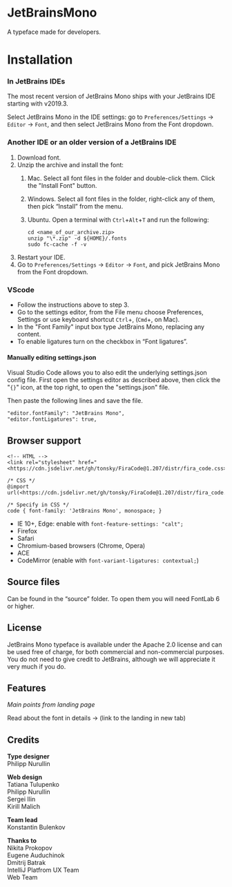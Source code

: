 # JetBrainsMono
A typeface made for developers.

# **Installation**

### **In JetBrains IDEs**

The most recent version of JetBrains Mono ships with your JetBrains IDE starting with v2019.3.

Select JetBrains Mono in the IDE settings: go to `Preferences/Settings` → `Editor` → `Font`, and then select JetBrains Mono from the Font dropdown.

### Another IDE or an older version of a JetBrains IDE

1. Download font.
2. Unzip the archive and install the font:
   1. Mac. Select all font files in the folder and double-click them. Click the "Install Font" button.
   2. Windows. Select all font files in the folder, right-click any of them, then pick “Install” from the menu.
   3. Ubuntu. Open a terminal with `Ctrl`+`Alt`+`T` and run the following:
   
      ```
      cd <name_of_our_archive.zip>
      unzip "\*.zip" -d ${HOME}/.fonts
      sudo fc-cache -f -v
      ```
3. Restart your IDE.
4. Go to `Preferences/Settings` → `Editor` → `Font`, and pick JetBrains Mono from the Font dropdown.

### **VScode**

* Follow the instructions above to step 3.
* Go to the settings editor, from the File menu choose Preferences, Settings or use keyboard shortcut `Ctrl`+, (`Cmd`+, on Mac).
* In the "Font Family" input box type JetBrains Mono, replacing any content.
* To enable ligatures turn on the checkbox in “Font ligatures”.

#### **Manually editing settings.json**

Visual Studio Code allows you to also edit the underlying settings.json config file. First open the settings editor as described above, then click the "`{}`" icon, at the top right, to open the "settings.json" file.

Then paste the following lines and save the file.

```
"editor.fontFamily": "JetBrains Mono",
"editor.fontLigatures": true,
```

## Browser support

```
<!-- HTML -->
<link rel="stylesheet" href="<https://cdn.jsdelivr.net/gh/tonsky/FiraCode@1.207/distr/fira_code.css>">
```

```
/* CSS */
@import url(<https://cdn.jsdelivr.net/gh/tonsky/FiraCode@1.207/distr/fira_code.css>);
```

```
/* Specify in CSS */
code { font-family: 'JetBrains Mono', monospace; }
```

* IE 10+, Edge: enable with `font-feature-settings: "calt";`
* Firefox
* Safari
* Chromium-based browsers (Chrome, Opera)
* ACE
* CodeMirror (enable with `font-variant-ligatures: contextual;`)

## Source files

Can be found in the “source” folder. To open them you will need FontLab 6 or higher.

## License

JetBrains Mono typeface is available under the Apache 2.0 license and can be used free of charge, for both commercial and non-commercial purposes. You do not need to give credit to JetBrains, although we will appreciate it very much if you do.

## Features

*Main points from landing page*

Read about the font in details → (link to the landing in new tab)

## Credits

**Type designer**\
Philipp Nurullin

**Web design**\
Tatiana Tulupenko\
Philipp Nurullin\
Sergei Ilin\
Kirill Malich

**Team lead**\
Konstantin Bulenkov

**Thanks to**\
Nikita Prokopov\
Eugene Auduchinok\
Dmitrij Batrak\
IntelliJ Platfrom UX Team\
Web Team

